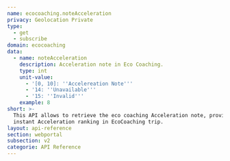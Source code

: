 ```yaml
---
name: ecocoaching.noteAcceleration
privacy: Geolocation Private
type:
  - get
  - subscribe
domain: ecocoaching
data:
  - name: noteAcceleration
    description: Acceleration note in Eco Coaching.
    type: int
    unit-value:
      - '[0, 10]: ''Accelereation Note'''
      - '14: ''Unavailable'''
      - '15: ''Invalid'''
    example: 8
short: >-
  This API allows to retrieve the eco coaching Acceleration note, providing
  instant Acceleration ranking in EcoCoaching trip.
layout: api-reference
section: webportal
subsection: v2
categorie: API Reference
---
```


